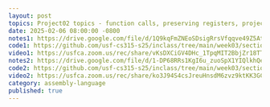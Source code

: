 ```yaml
---
layout: post
topics: Project02 topics - function calls, preserving registers, project-like demo
date: 2025-02-06 08:00:00 -0800
notes1: https://drive.google.com/file/d/1Q9kqFmZNEoSDsigRrsVfqqve49Z5AtRz/view?usp=sharing
code1: https://github.com/usf-cs315-s25/inclass/tree/main/week03/section01/countc
video1: https://usfca.zoom.us/rec/share/vKsDXCiGV4DHc_1TpqMIT2BbjZr18TT1Cx3Fdjzx__LcH4fdKwwvT6EEKEdBRtj5.eMFe5cQSIBoD0Q-0
notes2: https://drive.google.com/file/d/1-DP68RRs1KgI6u_zuoSpX1YIQlkhQeBl/view?usp=sharing
code2: https://github.com/usf-cs315-s25/inclass/tree/main/week03/section02/countc
video2: https://usfca.zoom.us/rec/share/ko3J94S4csJreuHnsdM6zvz9ktKK3GCQhTMCnWP-d1T2eeSMDakJKuStuGt-PW-b.Io2BERHwfHk7mQPW
category: assembly-language
published: true
---
```

